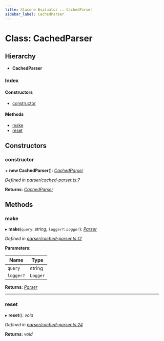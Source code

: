 ```yaml
---
title: Xlucene Evaluator :: CachedParser
sidebar_label: CachedParser
---
```


# Class: CachedParser

## Hierarchy

* **CachedParser**

### Index

#### Constructors

* [constructor](cachedparser.md#constructor)

#### Methods

* [make](cachedparser.md#make)
* [reset](cachedparser.md#reset)

## Constructors

###  constructor

\+ **new CachedParser**(): *[CachedParser](cachedparser.md)*

*Defined in [parser/cached-parser.ts:7](https://github.com/terascope/teraslice/blob/5e4063e2/packages/xlucene-evaluator/src/parser/cached-parser.ts#L7)*

**Returns:** *[CachedParser](cachedparser.md)*

## Methods

###  make

▸ **make**(`query`: *string*, `logger?`: *`Logger`*): *[Parser](parser.md)*

*Defined in [parser/cached-parser.ts:12](https://github.com/terascope/teraslice/blob/5e4063e2/packages/xlucene-evaluator/src/parser/cached-parser.ts#L12)*

**Parameters:**

Name | Type |
------ | ------ |
`query` | string |
`logger?` | `Logger` |

**Returns:** *[Parser](parser.md)*

___

###  reset

▸ **reset**(): *void*

*Defined in [parser/cached-parser.ts:24](https://github.com/terascope/teraslice/blob/5e4063e2/packages/xlucene-evaluator/src/parser/cached-parser.ts#L24)*

**Returns:** *void*
